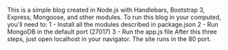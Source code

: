This is a simple blog created in Node.js with Handlebars, Bootstrap 3, Express, Mongoose, and other modules.
To run this blog in your computed, you'll need to:
1 - Install all the modules described in package.json
2 - Run MongoDB in the default port (27017)
3 - Run the app.js file
After this three steps, just open localhost in your navigator. The site runs in the 80 port.
